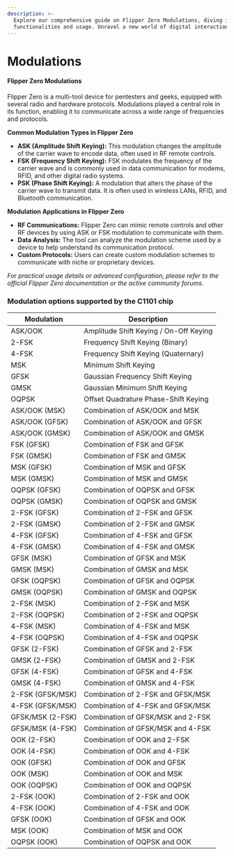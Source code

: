 ```yaml
---
description: >-
  Explore our comprehensive guide on Flipper Zero Modulations, diving into its
  functionalities and usage. Unravel a new world of digital interaction.
---
```


# Modulations

#### Flipper Zero Modulations

Flipper Zero is a multi-tool device for pentesters and geeks, equipped with several radio and hardware protocols. Modulations played a central role in its function, enabling it to communicate across a wide range of frequencies and protocols.

**Common Modulation Types in Flipper Zero**

* **ASK (Amplitude Shift Keying):** This modulation changes the amplitude of the carrier wave to encode data, often used in RF remote controls.
* **FSK (Frequency Shift Keying):** FSK modulates the frequency of the carrier wave and is commonly used in data communication for modems, RFID, and other digital radio systems.
* **PSK (Phase Shift Keying):** A modulation that alters the phase of the carrier wave to transmit data. It is often used in wireless LANs, RFID, and Bluetooth communication.

**Modulation Applications in Flipper Zero**

* **RF Communications:** Flipper Zero can mimic remote controls and other RF devices by using ASK or FSK modulation to communicate with them.
* **Data Analysis:** The tool can analyze the modulation scheme used by a device to help understand its communication protocol.
* **Custom Protocols:** Users can create custom modulation schemes to communicate with niche or proprietary devices.

_For practical usage details or advanced configuration, please refer to the official Flipper Zero documentation or the active community forums._

### Modulation options supported by the C1101 chip

| Modulation       | Description                            |
| ---------------- | -------------------------------------- |
| ASK/OOK          | Amplitude Shift Keying / On-Off Keying |
| 2-FSK            | Frequency Shift Keying (Binary)        |
| 4-FSK            | Frequency Shift Keying (Quaternary)    |
| MSK              | Minimum Shift Keying                   |
| GFSK             | Gaussian Frequency Shift Keying        |
| GMSK             | Gaussian Minimum Shift Keying          |
| OQPSK            | Offset Quadrature Phase-Shift Keying   |
| ASK/OOK (MSK)    | Combination of ASK/OOK and MSK         |
| ASK/OOK (GFSK)   | Combination of ASK/OOK and GFSK        |
| ASK/OOK (GMSK)   | Combination of ASK/OOK and GMSK        |
| FSK (GFSK)       | Combination of FSK and GFSK            |
| FSK (GMSK)       | Combination of FSK and GMSK            |
| MSK (GFSK)       | Combination of MSK and GFSK            |
| MSK (GMSK)       | Combination of MSK and GMSK            |
| OQPSK (GFSK)     | Combination of OQPSK and GFSK          |
| OQPSK (GMSK)     | Combination of OQPSK and GMSK          |
| 2-FSK (GFSK)     | Combination of 2-FSK and GFSK          |
| 2-FSK (GMSK)     | Combination of 2-FSK and GMSK          |
| 4-FSK (GFSK)     | Combination of 4-FSK and GFSK          |
| 4-FSK (GMSK)     | Combination of 4-FSK and GMSK          |
| GFSK (MSK)       | Combination of GFSK and MSK            |
| GMSK (MSK)       | Combination of GMSK and MSK            |
| GFSK (OQPSK)     | Combination of GFSK and OQPSK          |
| GMSK (OQPSK)     | Combination of GMSK and OQPSK          |
| 2-FSK (MSK)      | Combination of 2-FSK and MSK           |
| 2-FSK (OQPSK)    | Combination of 2-FSK and OQPSK         |
| 4-FSK (MSK)      | Combination of 4-FSK and MSK           |
| 4-FSK (OQPSK)    | Combination of 4-FSK and OQPSK         |
| GFSK (2-FSK)     | Combination of GFSK and 2-FSK          |
| GMSK (2-FSK)     | Combination of GMSK and 2-FSK          |
| GFSK (4-FSK)     | Combination of GFSK and 4-FSK          |
| GMSK (4-FSK)     | Combination of GMSK and 4-FSK          |
| 2-FSK (GFSK/MSK) | Combination of 2-FSK and GFSK/MSK      |
| 4-FSK (GFSK/MSK) | Combination of 4-FSK and GFSK/MSK      |
| GFSK/MSK (2-FSK) | Combination of GFSK/MSK and 2-FSK      |
| GFSK/MSK (4-FSK) | Combination of GFSK/MSK and 4-FSK      |
| OOK (2-FSK)      | Combination of OOK and 2-FSK           |
| OOK (4-FSK)      | Combination of OOK and 4-FSK           |
| OOK (GFSK)       | Combination of OOK and GFSK            |
| OOK (MSK)        | Combination of OOK and MSK             |
| OOK (OQPSK)      | Combination of OOK and OQPSK           |
| 2-FSK (OOK)      | Combination of 2-FSK and OOK           |
| 4-FSK (OOK)      | Combination of 4-FSK and OOK           |
| GFSK (OOK)       | Combination of GFSK and OOK            |
| MSK (OOK)        | Combination of MSK and OOK             |
| OQPSK (OOK)      | Combination of OQPSK and OOK           |
